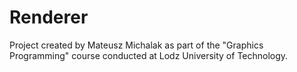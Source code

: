 # Renderer
Project created by Mateusz Michalak as part of the "Graphics Programming" course conducted at Lodz University of Technology.
